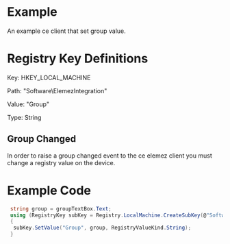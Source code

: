 #  Example
An example ce client that set group value. 

# Registry Key Definitions
Key: HKEY_LOCAL_MACHINE

Path: "Software\ElemezIntegration"

Value: "Group"

Type: String

## Group Changed
In order to raise a group changed event to the ce elemez client you must change a registry value on the device. 

# Example Code
``` c#
 string group = groupTextBox.Text;
 using (RegistryKey subKey = Registry.LocalMachine.CreateSubKey(@"Software\ElemezIntegration\"))
 {
  subKey.SetValue("Group", group, RegistryValueKind.String);
 }
```        
